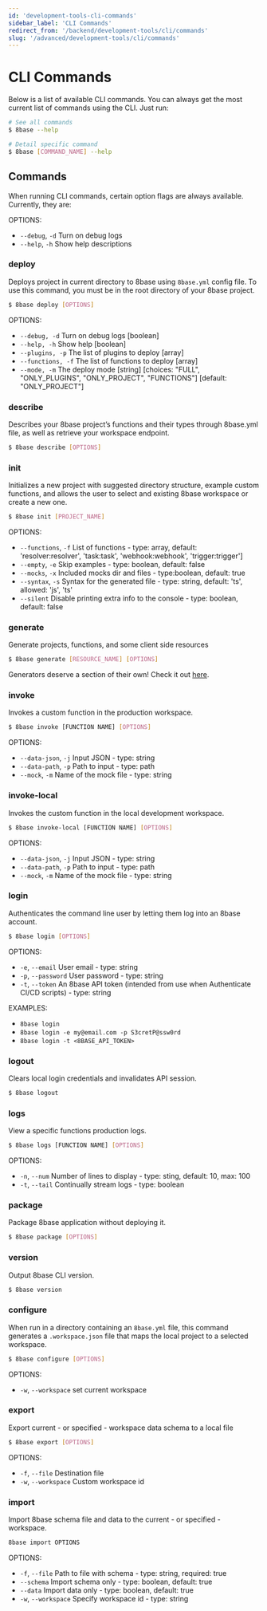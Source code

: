 ```yaml
---
id: 'development-tools-cli-commands'
sidebar_label: 'CLI Commands'
redirect_from: '/backend/development-tools/cli/commands'
slug: '/advanced/development-tools/cli/commands'
---
```


# CLI Commands

Below is a list of available CLI commands. You can always get the most current list of commands using the CLI. Just run:

```sh
# See all commands
$ 8base --help

# Detail specific command
$ 8base [COMMAND_NAME] --help
```

## Commands

When running CLI commands, certain option flags are always available. Currently, they are:

OPTIONS:

- `--debug`, `-d` Turn on debug logs
- `--help`, `-h` Show help descriptions

### deploy

Deploys project in current directory to 8base using `8base.yml` config file. To use this command, you must be in the root directory of your 8base project.

```sh
$ 8base deploy [OPTIONS]
```

OPTIONS:

- `--debug, -d` Turn on debug logs [boolean]
- `--help, -h` Show help [boolean]
- `--plugins, -p` The list of plugins to deploy [array]
- `--functions, -f` The list of functions to deploy [array]
- `--mode, -m` The deploy mode [string] [choices: "FULL", "ONLY_PLUGINS", "ONLY_PROJECT", "FUNCTIONS"] [default: "ONLY_PROJECT"]

### describe

Describes your 8base project’s functions and their types through 8base.yml file, as well as retrieve your workspace endpoint.

```sh
$ 8base describe [OPTIONS]
```

### init

Initializes a new project with suggested directory structure, example custom functions, and allows the user to select and existing 8base workspace or create a new one.

```sh
$ 8base init [PROJECT_NAME]
```

OPTIONS:

- `--functions`, `-f` List of functions - type: array, default: 'resolver:resolver', 'task:task', 'webhook:webhook', 'trigger:trigger']
- `--empty`, `-e` Skip examples - type: boolean, default: false
- `--mocks`, `-x` Included mocks dir and files - type:boolean, default: true
- `--syntax`, `-s` Syntax for the generated file - type: string, default: 'ts', allowed: 'js', 'ts'
- `--silent` Disable printing extra info to the console - type: boolean, default: false

### generate

Generate projects, functions, and some client side resources

```sh
$ 8base generate [RESOURCE_NAME] [OPTIONS]
```

Generators deserve a section of their own! Check it out [here](./generators).

### invoke

Invokes a custom function in the production workspace.

```sh
$ 8base invoke [FUNCTION NAME] [OPTIONS]
```

OPTIONS:

- `--data-json`, `-j` Input JSON - type: string
- `--data-path`, `-p` Path to input - type: path
- `--mock`, `-m` Name of the mock file - type: string

### invoke-local

Invokes the custom function in the local development workspace.

```sh
$ 8base invoke-local [FUNCTION NAME] [OPTIONS]
```

OPTIONS:

- `--data-json`, `-j` Input JSON - type: string
- `--data-path`, `-p` Path to input - type: path
- `--mock`, `-m` Name of the mock file - type: string

### login

Authenticates the command line user by letting them log into an 8base account.

```sh
$ 8base login [OPTIONS]
```

OPTIONS:

- `-e`, `--email` User email - type: string
- `-p`, `--password` User password - type: string
- `-t`, `--token` An 8base API token (intended from use when Authenticate CI/CD scripts) - type: string

EXAMPLES:

- `8base login`
- `8base login -e my@email.com -p S3cretP@ssw0rd`
- `8base login -t <8BASE_API_TOKEN>`

### logout

Clears local login credentials and invalidates API session.

```sh
$ 8base logout
```

### logs

View a specific functions production logs.

```sh
$ 8base logs [FUNCTION NAME] [OPTIONS]
```

OPTIONS:

- `-n`, `--num` Number of lines to display - type: sting, default: 10, max: 100
- `-t`, `--tail` Continually stream logs - type: boolean

### package

Package 8base application without deploying it.

```sh
$ 8base package [OPTIONS]
```

### version

Output 8base CLI version.

```sh
$ 8base version
```

### configure

When run in a directory containing an `8base.yml` file, this command generates a `.workspace.json` file that maps the local project to a selected workspace.

```sh
$ 8base configure [OPTIONS]
```

OPTIONS:

- `-w`, `--workspace` set current workspace

### export

Export current - or specified - workspace data schema to a local file

```sh
$ 8base export [OPTIONS]
```

OPTIONS:

- `-f`, `--file` Destination file
- `-w`, `--workspace` Custom workspace id

### import

Import 8base schema file and data to the current - or specified - workspace.

```sh
8base import OPTIONS
```

OPTIONS:

- `-f`, `--file` Path to file with schema - type: string, required: true
- `--schema` Import schema only - type: boolean, default: true
- `--data` Import data only - type: boolean, default: true
- `-w`, `--workspace` Specify workspace id - type: string
